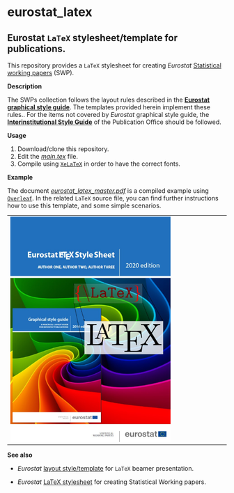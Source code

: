 eurostat_latex
==============

Eurostat `LaTeX` stylesheet/template for publications.
---

This repository provides a `LaTeX` stylesheet for creating _Eurostat_ [Statistical working papers](https://ec.europa.eu/eurostat/publications/statistical-working-papers) (SWP).

**Description**

The SWPs collection follows the layout rules described in the [**Eurostat graphical style guide**](https://ec.europa.eu/eurostat/documents/4187653/7192088/STYLE_GUIDE_2016.pdf). The templates provided herein implement these rules.. For the items not covered by _Eurostat_ graphical style guide, the [**Interinstitutional Style Guide**](https://publications.europa.eu/code/en/en-000100.htm) of the Publication Office should be followed. 

**Usage**

1. Download/clone this repository.
 2. Edit the [_main.tex_](main.tex) file.
 3. Compile using [`XeLaTeX`](https://en.wikipedia.org/wiki/XeTeX) in order to have the correct fonts.


**Example**

The document [_eurostat_latex_master.pdf_](eurostat_latex_master.pdf) is a compiled example using [`Overleaf`](https://www.overleaf.com/learn/latex/XeLaTeX). In the related `LaTeX` source file, you can find further instructions how to use this template, and some simple scenarios.

<table>
<tr width="150px" height="200px" text-align="center" vertical-align="middle">
<td>
<kbd><img src="docs/example-latex-estat-swp-frontpage.png" alt="Front page of Eurostat SWP paper" height="75%" width="75%"></kbd>
</td>
</tr>
</table>

**See also**

* _Eurostat_ [layout style/template](https://github.com/eurostat/beamslide) for `LaTeX` beamer presentation.

* _Eurostat_ [LaTeX stylesheet](https://github.com/eurostat/eurostat_latex) for creating Statistical Working papers.
